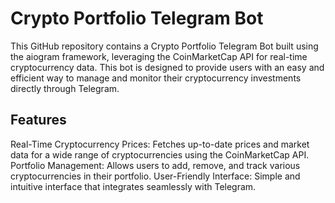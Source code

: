 # Crypto Portfolio Telegram Bot

This GitHub repository contains a Crypto Portfolio Telegram Bot built using the aiogram framework, leveraging the CoinMarketCap API for real-time cryptocurrency data.
This bot is designed to provide users with an easy and efficient way to manage and monitor their cryptocurrency investments directly through Telegram.

## Features

Real-Time Cryptocurrency Prices: Fetches up-to-date prices and market data for a wide range of cryptocurrencies using the CoinMarketCap API.
Portfolio Management: Allows users to add, remove, and track various cryptocurrencies in their portfolio.
User-Friendly Interface: Simple and intuitive interface that integrates seamlessly with Telegram.

